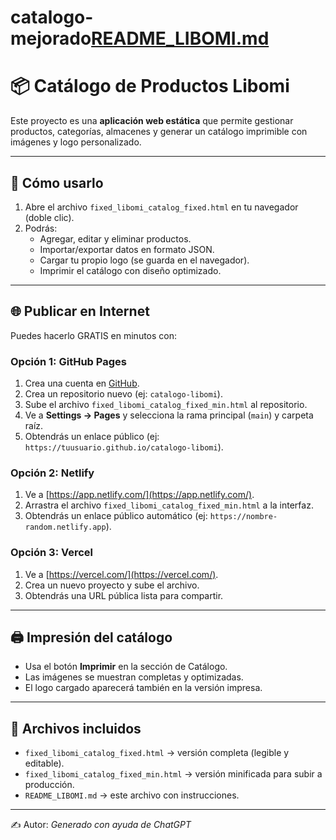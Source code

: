 # catalogo-mejorado[README_LIBOMI.md](https://github.com/user-attachments/files/22217110/README_LIBOMI.md)
# 📦 Catálogo de Productos Libomi

Este proyecto es una **aplicación web estática** que permite gestionar productos, categorías, almacenes y generar un catálogo imprimible con imágenes y logo personalizado.

---

## 🚀 Cómo usarlo
1. Abre el archivo `fixed_libomi_catalog_fixed.html` en tu navegador (doble clic).
2. Podrás:
   - Agregar, editar y eliminar productos.
   - Importar/exportar datos en formato JSON.
   - Cargar tu propio logo (se guarda en el navegador).
   - Imprimir el catálogo con diseño optimizado.

---

## 🌐 Publicar en Internet

Puedes hacerlo GRATIS en minutos con:

### Opción 1: GitHub Pages
1. Crea una cuenta en [GitHub](https://github.com).
2. Crea un repositorio nuevo (ej: `catalogo-libomi`).
3. Sube el archivo `fixed_libomi_catalog_fixed_min.html` al repositorio.
4. Ve a **Settings → Pages** y selecciona la rama principal (`main`) y carpeta raíz.
5. Obtendrás un enlace público (ej: `https://tuusuario.github.io/catalogo-libomi`).

### Opción 2: Netlify
1. Ve a [https://app.netlify.com/](https://app.netlify.com/).
2. Arrastra el archivo `fixed_libomi_catalog_fixed_min.html` a la interfaz.
3. Obtendrás un enlace público automático (ej: `https://nombre-random.netlify.app`).

### Opción 3: Vercel
1. Ve a [https://vercel.com/](https://vercel.com/).
2. Crea un nuevo proyecto y sube el archivo.
3. Obtendrás una URL pública lista para compartir.

---

## 🖨️ Impresión del catálogo
- Usa el botón **Imprimir** en la sección de Catálogo.
- Las imágenes se muestran completas y optimizadas.
- El logo cargado aparecerá también en la versión impresa.

---

## 📂 Archivos incluidos
- `fixed_libomi_catalog_fixed.html` → versión completa (legible y editable).
- `fixed_libomi_catalog_fixed_min.html` → versión minificada para subir a producción.
- `README_LIBOMI.md` → este archivo con instrucciones.

---

✍️ Autor: *Generado con ayuda de ChatGPT*
